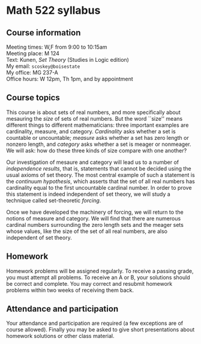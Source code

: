 # Math 522 syllabus

## Course information

Meeting times: W,F from 9:00 to 10:15am  
Meeting place: M 124  
Text: Kunen, *Set Theory* (Studies in Logic edition)  
My email: `scoskey@boisestate`  
My office: MG 237-A  
Office hours: W 12pm, Th 1pm, and by appointment

## Course topics

This course is about sets of real numbers, and more specifically about mesauring the *size* of sets of real numbers. But the word ``size'' means different things to different mathematicians: three important examples are cardinality, measure, and category. *Cardinality* asks whether a set is countable or uncountable; *measure* asks whether a set has zero length or nonzero length, and *category* asks whether a set is meager or nonmeager. We will ask: how do these three kinds of size compare with one another?

Our investigation of mesaure and category will lead us to a number of *independence results*, that is, statements that cannot be decided using the usual axioms of set theory. The most central example of such a statement is the *continuum hypothesis*, which asserts that the set of all real numbers has cardinality equal to the first uncountable cardinal number. In order to prove this statement is indeed independent of set theory, we will study a technique called set-theoretic *forcing*.

Once we have developed the machinery of forcing, we will return to the notions of measure and category. We will find that there are numerous cardinal numbers surrounding the zero length sets and the meager sets whose values, like the size of the set of all real numbers, are also independent of set theory.

## Homework

Homework problems will be assigned regularly. To receive a passing grade, you must attempt all problems. To receive an A or B, your solutions should be correct and complete. You may correct and resubmit homework problems within two weeks of receiving them back.

## Attendance and participation

Your attendance and participation are required (a few exceptions are of course allowed). Finally you may be asked to give short presentations about homework solutions or other class material.
